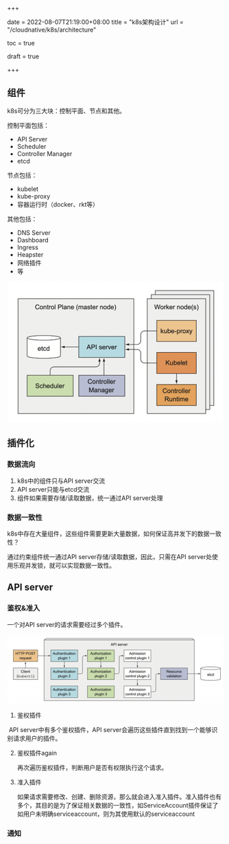 +++

date = 2022-08-07T21:19:00+08:00
title = "k8s架构设计"
url = "/cloudnative/k8s/architecture"

toc = true

draft = true

+++

## 组件

k8s可分为三大块：控制平面、节点和其他。

控制平面包括：

- API Server
- Scheduler
- Controller Manager
- etcd

节点包括：

- kubelet
- kube-proxy
- 容器运行时（docker、rkt等）

其他包括：

- DNS Server
- Dashboard
- Ingress
- Heapster
- 网络插件
- 等

![](https://raw.githubusercontent.com/stong1994/images/master/picgo/202210072025710.png)

## 插件化

### 数据流向

1. k8s中的组件只与API server交流
2. API server只能与etcd交流
3. 组件如果需要存储/读取数据，统一通过API server处理

### 数据一致性

k8s中存在大量组件，这些组件需要更新大量数据，如何保证高并发下的数据一致性？

通过约束组件统一通过API server存储/读取数据，因此，只需在API server处使用乐观并发锁，就可以实现数据一致性。

## API server

### 鉴权&准入

一个对API server的请求需要经过多个插件。

![](https://raw.githubusercontent.com/stong1994/images/master/picgo/202210072131829.png)

1. 鉴权插件

​		API server中有多个鉴权插件，API server会遍历这些插件直到找到一个能够识别请求用户的插件。

2. 鉴权插件again

   再次遍历鉴权插件，判断用户是否有权限执行这个请求。

3. 准入插件

   如果请求需要修改、创建、删除资源，那么就会进入准入插件。准入插件也有多个，其目的是为了保证相关数据的一致性，如ServiceAccount插件保证了如用户未明确serviceaccount，则为其使用默认的serviceaccount

### 通知

